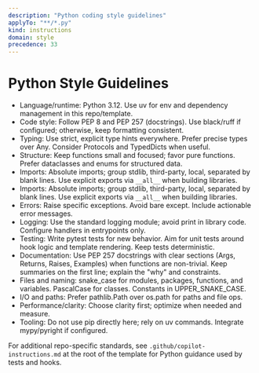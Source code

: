 ```yaml
---
description: "Python coding style guidelines"
applyTo: "**/*.py"
kind: instructions
domain: style
precedence: 33
---
```


# Python Style Guidelines

-   Language/runtime: Python 3.12. Use uv for env and dependency management in this repo/template.
-   Code style: Follow PEP 8 and PEP 257 (docstrings). Use black/ruff if configured; otherwise, keep formatting consistent.
-   Typing: Use strict, explicit type hints everywhere. Prefer precise types over Any. Consider Protocols and TypedDicts when useful.
-   Structure: Keep functions small and focused; favor pure functions. Prefer dataclasses and enums for structured data.
-   Imports: Absolute imports; group stdlib, third-party, local, separated by blank lines. Use explicit exports via `__all__` when building libraries.
-   Imports: Absolute imports; group stdlib, third-party, local, separated by blank lines. Use explicit exports via `__all__` when building libraries.
-   Errors: Raise specific exceptions. Avoid bare except. Include actionable error messages.
-   Logging: Use the standard logging module; avoid print in library code. Configure handlers in entrypoints only.
-   Testing: Write pytest tests for new behavior. Aim for unit tests around hook logic and template rendering. Keep tests deterministic.
-   Documentation: Use PEP 257 docstrings with clear sections (Args, Returns, Raises, Examples) when functions are non-trivial. Keep summaries on the first line; explain the "why" and constraints.
-   Files and naming: snake_case for modules, packages, functions, and variables. PascalCase for classes. Constants in UPPER_SNAKE_CASE.
-   I/O and paths: Prefer pathlib.Path over os.path for paths and file ops.
-   Performance/clarity: Choose clarity first; optimize when needed and measure.
-   Tooling: Do not use pip directly here; rely on uv commands. Integrate mypy/pyright if configured.

For additional repo-specific standards, see `.github/copilot-instructions.md` at the root of the template for Python guidance used by tests and hooks.
